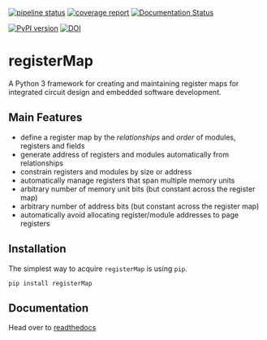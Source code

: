 [![pipeline status](https://gitlab.com/registerMap/registerMap/badges/master/pipeline.svg)](https://gitlab.com/registerMap/registerMap/commits/master)
[![coverage report](https://gitlab.com/registerMap/registerMap/badges/master/coverage.svg)](https://gitlab.com/registerMap/registerMap/commits/master)
[![Documentation Status](https://readthedocs.org/projects/registermap/badge/?version=latest)](http://registermap.readthedocs.io/en/latest/?badge=latest)

[![PyPI version](https://badge.fury.io/py/registerMap.svg)](https://badge.fury.io/py/registerMap)
[![DOI](https://zenodo.org/badge/DOI/10.5281/zenodo.322502.svg)](https://doi.org/10.5281/zenodo.322502)

# registerMap

A Python 3 framework for creating and maintaining register maps for integrated circuit design and embedded
software development.

## Main Features

* define a register map by the *relationships* and *order* of modules, registers and fields
* generate address of registers and modules automatically from relationships
* constrain registers and modules by size or address
* automatically manage registers that span multiple memory units
* arbitrary number of memory unit bits (but constant across the register map)
* arbitrary number of address bits (but constant across the register map)
* automatically avoid allocating register/module addresses to page registers

## Installation

The simplest way to acquire ``registerMap`` is using ``pip``.

    pip install registerMap

## Documentation

Head over to [readthedocs](http://registermap.readthedocs.io/)
